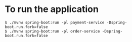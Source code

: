 # To run the application
```
$ ./mvnw spring-boot:run -pl payment-service -Dspring-boot.run.fork=false
$ ./mvnw spring-boot:run -pl order-service -Dspring-boot.run.fork=false
```
